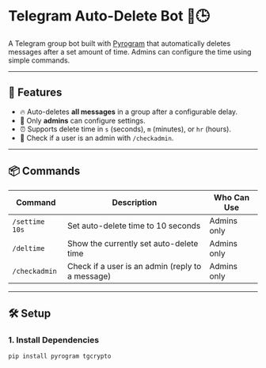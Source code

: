 # Telegram Auto-Delete Bot 🤖🕒

A Telegram group bot built with [Pyrogram](https://docs.pyrogram.org/) that automatically deletes messages after a set amount of time. Admins can configure the time using simple commands.

---

## 🚀 Features

- 🔥 Auto-deletes **all messages** in a group after a configurable delay.
- 👮 Only **admins** can configure settings.
- ⏰ Supports delete time in `s` (seconds), `m` (minutes), or `hr` (hours).
- 🔎 Check if a user is an admin with `/checkadmin`.

---

## 📦 Commands

| Command         | Description                                         | Who Can Use   |
|-----------------|-----------------------------------------------------|----------------|
| `/settime 10s`  | Set auto-delete time to 10 seconds                  | Admins only    |
| `/deltime`      | Show the currently set auto-delete time             | Admins only    |
| `/checkadmin`   | Check if a user is an admin (reply to a message)    | Admins only    |

---

## 🛠 Setup

### 1. Install Dependencies

```bash
pip install pyrogram tgcrypto
